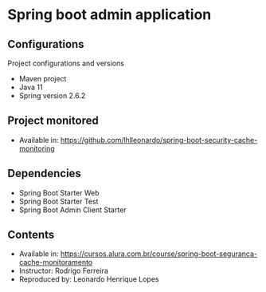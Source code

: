 # Spring boot admin application
## Configurations

Project configurations and versions

- Maven project
- Java 11
- Spring version 2.6.2

## Project monitored
- Available in: https://github.com/lhlleonardo/spring-boot-security-cache-monitoring

## Dependencies

- Spring Boot Starter Web
- Spring Boot Starter Test
- Spring Boot Admin Client Starter

## Contents

- Available in: https://cursos.alura.com.br/course/spring-boot-seguranca-cache-monitoramento
- Instructor: Rodrigo Ferreira
- Reproduced by: Leonardo Henrique Lopes